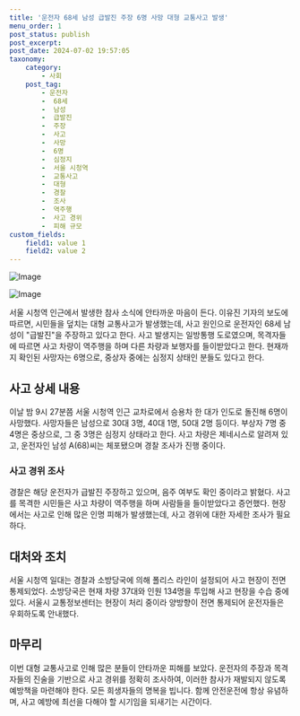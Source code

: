 ```yaml
---
title: '운전자 68세 남성 급발진 주장 6명 사망 대형 교통사고 발생'
menu_order: 1
post_status: publish
post_excerpt: 
post_date: 2024-07-02 19:57:05
taxonomy:
    category:
        - 사회
    post_tag:
        - 운전자
        -  68세
        -  남성
        -  급발진
        -  주장
        -  사고
        -  사망
        -  6명
        -  심정지
        -  서울 시청역
        -  교통사고
        -  대형
        -  경찰
        -  조사
        -  역주행
        -  사고 경위
        -  피해 규모
custom_fields:
    field1: value 1
    field2: value 2
---
```


![Image](https://imgnews.pstatic.net/image/469/2024/07/01/0000809833_001_20240702071019050.jpeg?type=w647)

![Image](https://imgnews.pstatic.net/image/469/2024/07/01/0000809833_002_20240702071019074.jpg?type=w647)

서울 시청역 인근에서 발생한 참사 소식에 안타까운 마음이 든다. 이유진 기자의 보도에 따르면, 시민들을 덮치는 대형 교통사고가 발생했는데, 사고 원인으로 운전자인 68세 남성이 "급발진"을 주장하고 있다고 한다. 사고 발생지는 일방통행 도로였으며, 목격자들에 따르면 사고 차량이 역주행을 하며 다른 차량과 보행자를 들이받았다고 한다. 현재까지 확인된 사망자는 6명으로, 중상자 중에는 심정지 상태인 분들도 있다고 한다.
## 사고 상세 내용
이날 밤 9시 27분쯤 서울 시청역 인근 교차로에서 승용차 한 대가 인도로 돌진해 6명이 사망했다. 사망자들은 남성으로 30대 3명, 40대 1명, 50대 2명 등이다. 부상자 7명 중 4명은 중상으로, 그 중 3명은 심정지 상태라고 한다. 사고 차량은 제네시스로 알려져 있고, 운전자인 남성 A(68)씨는 체포됐으며 경찰 조사가 진행 중이다.
### 사고 경위 조사
경찰은 해당 운전자가 급발진 주장하고 있으며, 음주 여부도 확인 중이라고 밝혔다. 사고를 목격한 시민들은 사고 차량이 역주행을 하며 사람들을 들이받았다고 증언했다. 현장에서는 사고로 인해 많은 인명 피해가 발생했는데, 사고 경위에 대한 자세한 조사가 필요하다.
## 대처와 조치
서울 시청역 일대는 경찰과 소방당국에 의해 폴리스 라인이 설정되어 사고 현장이 전면 통제되었다. 소방당국은 현재 차량 37대와 인원 134명을 투입해 사고 현장을 수습 중에 있다. 서울시 교통정보센터는 현장이 처리 중이라 양방향이 전면 통제되어 운전자들은 우회하도록 안내했다.
## 마무리
이번 대형 교통사고로 인해 많은 분들이 안타까운 피해를 보았다. 운전자의 주장과 목격자들의 진술을 기반으로 사고 경위를 정확히 조사하여, 이러한 참사가 재발되지 않도록 예방책을 마련해야 한다. 모든 희생자들의 명복을 빕니다. 함께 안전운전에 항상 유념하며, 사고 예방에 최선을 다해야 할 시기임을 되새기는 시간이다.
